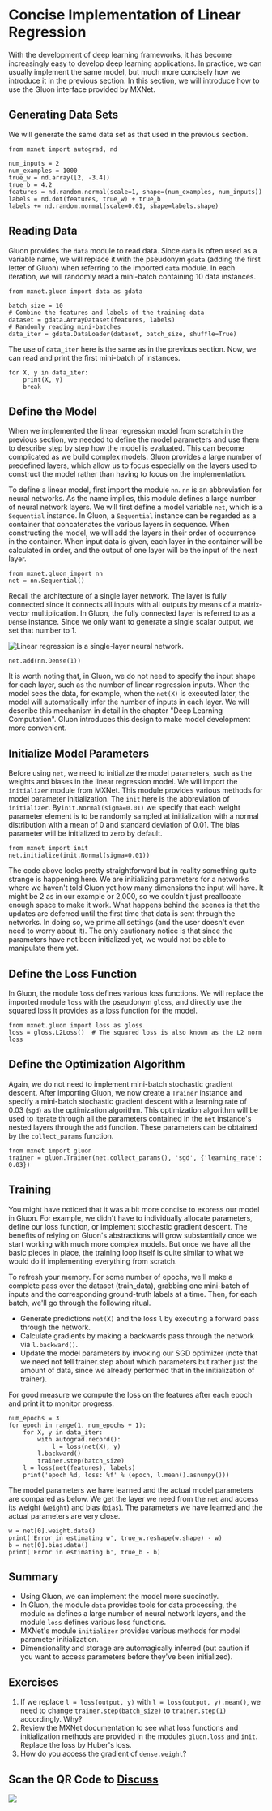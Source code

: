 # Concise Implementation of Linear Regression

With the development of deep learning frameworks, it has become increasingly easy to develop deep learning applications. In practice, we can usually implement the same model, but much more concisely how we introduce it in the previous section. In this section, we will introduce how to use the Gluon interface provided by MXNet.

## Generating Data Sets

We will generate the same data set as that used in the previous section.

```{.python .input  n=2}
from mxnet import autograd, nd

num_inputs = 2
num_examples = 1000
true_w = nd.array([2, -3.4])
true_b = 4.2
features = nd.random.normal(scale=1, shape=(num_examples, num_inputs))
labels = nd.dot(features, true_w) + true_b
labels += nd.random.normal(scale=0.01, shape=labels.shape)
```

## Reading Data

Gluon provides the `data` module to read data. Since `data` is often used as a variable name, we will replace it with the pseudonym `gdata` (adding the first letter of Gluon) when referring to the imported `data` module. In each iteration, we will randomly read a mini-batch containing 10 data instances.

```{.python .input  n=3}
from mxnet.gluon import data as gdata

batch_size = 10
# Combine the features and labels of the training data
dataset = gdata.ArrayDataset(features, labels)
# Randomly reading mini-batches
data_iter = gdata.DataLoader(dataset, batch_size, shuffle=True)
```

The use of `data_iter` here is the same as in the previous section. Now, we can read and print the first mini-batch of instances.

```{.python .input  n=5}
for X, y in data_iter:
    print(X, y)
    break
```

## Define the Model

When we implemented the linear regression model from scratch in the previous section, we needed to define the model parameters and use them to describe step by step how the model is evaluated. This can become complicated as we build complex models. Gluon provides a large number of predefined layers, which allow us to focus especially on the layers used to construct the model rather than having to focus on the implementation.

To define a linear model, first import the module `nn`. `nn` is an abbreviation for neural networks. As the name implies, this module defines a large number of neural network layers. We will first define a model variable `net`, which is a `Sequential` instance. In Gluon, a `Sequential` instance can be regarded as a container that concatenates the various layers in sequence. When constructing the model, we will add the layers in their order of occurrence in the container. When input data is given, each layer in the container will be calculated in order, and the output of one layer will be the input of the next layer.

```{.python .input  n=5}
from mxnet.gluon import nn
net = nn.Sequential()
```

Recall the architecture of a single layer network. The layer is fully connected since it connects all inputs with all outputs by means of a matrix-vector multiplication. In Gluon, the fully connected layer is referred to as a `Dense` instance. Since we only want to generate a single scalar output, we set that number to $1$.

![Linear regression is a single-layer neural network. ](../img/singleneuron.svg)

```{.python .input  n=6}
net.add(nn.Dense(1))
```

It is worth noting that, in Gluon, we do not need to specify the input shape for each layer, such as the number of linear regression inputs. When the model sees the data, for example, when the `net(X)` is executed later, the model will automatically infer the number of inputs in each layer. We will describe this mechanism in detail in the chapter "Deep Learning Computation".   Gluon introduces this design to make model development more convenient.


## Initialize Model Parameters

Before using `net`, we need to initialize the model parameters, such as the weights and biases in the linear regression model. We will import the `initializer` module from MXNet. This module provides various methods for model parameter initialization. The `init` here is the abbreviation of `initializer`. By`init.Normal(sigma=0.01)` we specify that each weight parameter element is to be randomly sampled at initialization with a normal distribution with a mean of 0 and standard deviation of 0.01. The bias parameter will be initialized to zero by default.

```{.python .input  n=7}
from mxnet import init
net.initialize(init.Normal(sigma=0.01))
```

The code above looks pretty straightforward but in reality something quite strange is happening here. We are initializing parameters for a networks where we haven't told Gluon yet how many dimensions the input will have. It might be 2 as in our example or 2,000, so we couldn't just preallocate enough space to make it work. What happens behind the scenes is that the updates are deferred until the first time that data is sent through the networks. In doing so, we prime all settings (and the user doesn't even need to worry about it). The only cautionary notice is that since the parameters have not been initialized yet, we would not be able to manipulate them yet.


## Define the Loss Function

In Gluon, the module `loss` defines various loss functions. We will replace the imported module `loss` with the pseudonym `gloss`, and directly use the squared loss it provides as a loss function for the model.

```{.python .input  n=8}
from mxnet.gluon import loss as gloss
loss = gloss.L2Loss()  # The squared loss is also known as the L2 norm loss
```

## Define the Optimization Algorithm

Again, we do not need to implement mini-batch stochastic gradient descent. After importing Gluon, we now create a `Trainer` instance and specify a mini-batch stochastic gradient descent with a learning rate of 0.03 (`sgd`) as the optimization algorithm. This optimization algorithm will be used to iterate through all the parameters contained in the `net` instance's nested layers through the `add` function.  These parameters can be obtained by the `collect_params` function.

```{.python .input  n=9}
from mxnet import gluon
trainer = gluon.Trainer(net.collect_params(), 'sgd', {'learning_rate': 0.03})
```

## Training

You might have noticed that it was a bit more concise to express our model in Gluon. For example, we didn't have to individually allocate parameters, define our loss function, or implement stochastic gradient descent. The benefits of relying on Gluon's abstractions will grow substantially once we start working with much more complex models. But once we have all the basic pieces in place, the training loop itself is quite similar to what we would do if implementing everything from scratch.

To refresh your memory. For some number of epochs, we'll make a complete pass over the dataset (train_data), grabbing one mini-batch of inputs and the corresponding ground-truth labels at a time. Then, for each batch, we'll go through the following ritual.

* Generate predictions `net(X)` and the loss `l` by executing a forward pass through the network.
* Calculate gradients by making a backwards pass through the network via `l.backward()`.
* Update the model parameters by invoking our SGD optimizer (note that we need not tell trainer.step about which parameters but rather just the amount of data, since we already performed that in the initialization of trainer).

For good measure we compute the loss on the features after each epoch and print it to monitor progress.

```{.python .input  n=10}
num_epochs = 3
for epoch in range(1, num_epochs + 1):
    for X, y in data_iter:
        with autograd.record():
            l = loss(net(X), y)
        l.backward()
        trainer.step(batch_size)
    l = loss(net(features), labels)
    print('epoch %d, loss: %f' % (epoch, l.mean().asnumpy()))
```

The model parameters we have learned and the actual model parameters are compared as below. We get the layer we need from the `net` and access its weight (`weight`) and bias (`bias`). The parameters we have learned and the actual parameters are very close.

```{.python .input  n=12}
w = net[0].weight.data()
print('Error in estimating w', true_w.reshape(w.shape) - w)
b = net[0].bias.data()
print('Error in estimating b', true_b - b)
```

## Summary

* Using Gluon, we can implement the model more succinctly.
* In Gluon, the module `data` provides tools for data processing, the module `nn` defines a large number of neural network layers, and the module `loss` defines various loss functions.
* MXNet's module `initializer` provides various methods for model parameter initialization.
* Dimensionality and storage are automagically inferred (but caution if you want to access parameters before they've been initialized).


## Exercises

1. If we replace `l = loss(output, y)` with `l = loss(output, y).mean()`, we need to change `trainer.step(batch_size)` to `trainer.step(1)` accordingly. Why?
1. Review the MXNet documentation to see what loss functions and initialization methods are provided in the modules `gluon.loss` and `init`. Replace the loss by Huber's loss.
1. How do you access the gradient of `dense.weight`?

## Scan the QR Code to [Discuss](https://discuss.mxnet.io/t/2333)

![](../img/qr_linear-regression-gluon.svg)
